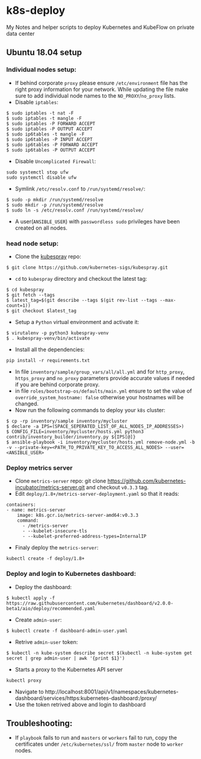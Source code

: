 # k8s-deploy
My Notes and helper scripts to deploy Kubernetes and KubeFlow on private data center

## Ubuntu 18.04 setup
### Individual nodes setup:
- If behind corporate `proxy` please ensure `/etc/environment` file has the right proxy information for your network. While updating the file make sure to add individual node names to the `NO_PROXY`/`no_proxy` lists.
- Disable `iptables`:
```
$ sudo iptables -t nat -F
$ sudo iptables -t mangle -F
$ sudo iptables -P FORWARD ACCEPT
$ sudo iptables -P OUTPUT ACCEPT
$ sudo ip6tables -t mangle -F
$ sudo ip6tables -P INPUT ACCEPT
$ sudo ip6tables -P FORWARD ACCEPT
$ sudo ip6tables -P OUTPUT ACCEPT
```
- Disable `Uncomplicated Firewall`:
```
sudo systemctl stop ufw
sudo systemctl disable ufw
```
- Symlink `/etc/resolv.conf` to `/run/systemd/resolve/`:
```
$ sudo -p mkdir /run/systemd/resolve
$ sudo mkdir -p /run/systemd/resolve
$ sudo ln -s /etc/resolv.conf /run/systemd/resolve/
```
- A user(`ANSIBLE_USER`) with `passwordless sudo` privileges have been created on all nodes.

### head node setup:
- Clone the [kubespray](https://github.com/kubernetes-sigs/kubespray) repo:
```
$ git clone https://github.com/kubernetes-sigs/kubespray.git
```
- `cd` to `kubespray` directory and checkout the latest tag:
```
$ cd kubespray
$ git fetch --tags
$ latest_tag=$(git describe --tags $(git rev-list --tags --max-count=1))
$ git checkout $latest_tag
```
- Setup a `Python` virtual environment and activate it:
```
$ virutalenv -p python3 kubespray-venv
$ . kubespray-venv/bin/activate
```
- Install all the dependencies:
```
pip install -r requirements.txt
```
- In file `inventory/sample/group_vars/all/all.yml` and for `http_proxy`, `https_proxy` and `no_proxy` parameters provide accurate values if needed if you are behind corporate proxy.
- in file `roles/bootstrap-os/defaults/main.yml` ensure to set the value of `override_system_hostname: false` otherwise your hostnames will be changed.
- Now run the following commands to deploy your `k8s` cluster:
```
$ cp -rp inventory/sample inventory/mycluster
$ declare -a IPS=(SPACE_SEPERATED_LIST_OF_ALL_NODES_IP_ADDRESSES>)
$ CONFIG_FILE=inventory/mycluster/hosts.yml python3 contrib/inventory_builder/inventory.py ${IPS[@]}
$ ansible-playbook -i inventory/mycluster/hosts.yml remove-node.yml -b -v --private-key=<PATH_TO_PRIVATE_KEY_TO_ACCESS_ALL_NODES> --user=<ANSIBLE_USER>
```

### Deploy metrics server
- Clone `metrics-server` repo: git clone https://github.com/kubernetes-incubator/metrics-server.git and checkout `v0.3.3` tag.
- Edit `deploy/1.8+/metrics-server-deployment.yaml` so that it reads:
```
containers:
- name: metrics-server
    image: k8s.gcr.io/metrics-server-amd64:v0.3.3
    command:
      - /metrics-server
      - --kubelet-insecure-tls
      - --kubelet-preferred-address-types=InternalIP
```
- Finaly deploy the `metrics-server`:
```
kubectl create -f deploy/1.8+
```

### Deploy and login to Kubernetes dashboard:
- Deploy the dashboard:
```
$ kubectl apply -f https://raw.githubusercontent.com/kubernetes/dashboard/v2.0.0-beta1/aio/deploy/recommended.yaml
```
- Create `admin-user`:
```
$ kubectl create -f dashboard-admin-user.yaml
```
- Retrive `admin-user` token:
```
$ kubectl -n kube-system describe secret $(kubectl -n kube-system get secret | grep admin-user | awk '{print $1}')
```
- Starts a proxy to the Kubernetes API server
```
kubectl proxy
```
- Navigate to http://localhost:8001/api/v1/namespaces/kubernetes-dashboard/services/https:kubernetes-dashboard:/proxy/
- Use the token retrived above and login to dashboard

## Troubleshooting:
- If `playbook` fails to run and `masters` or `workers` fail to run, copy the certificates under `/etc/kubernetes/ssl/` from `master` node to `worker` nodes.
